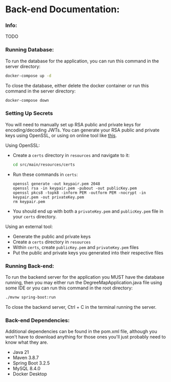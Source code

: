 # Back-end Documentation:

### Info:
TODO

### Running Database:
To run the database for the application, you can run this command in the server directory:
``` bash
docker-compose up -d
```
To close the database, either delete the docker container or run this command in the server directory:
``` bash
docker-compose down 
```

### Setting Up Secrets
You will need to manually set up RSA public and private keys for encoding/decoding JWTs. You can generate your RSA public and private keys using OpenSSL, or using on online tool like [this](https://cryptotools.net/rsagen).

Using OpenSSL:
- Create a `certs` directory in `resources` and navigate to it:
    ```bash
    cd src/main/resources/certs
    ```
- Run these commands in `certs`:
    ```
    openssl generate -out keypair.pem 2048
    openssl rsa -in keypair.pem -pubout -out publicKey.pem 
  openssl pkcs8 -topk8 -inform PEM -outform PEM -nocrypt -in keypair.pem -out privateKey.pem
  rm keypair.pem
  ```
- You should end up with both a `privateKey.pem` and `publicKey.pem` file in your `certs` directory.

Using an external tool:
- Generate the public and private keys
- Create a `certs` directory in `resources`
- Within `certs`, create `publicKey.pem` and `privateKey.pem` files
- Put the public and private keys you generated into their respective files

### Running Back-end:
To run the backend server for the application you MUST have the database running, then you may either run the DegreeMapApplication.java file using some IDE or you can run this command in the root directory:
``` bash
./mvnw spring-boot:run
```
To close the backend server, Ctrl + C in the terminal running the server.

### Back-end Dependencies:
Additional dependencies can be found in the pom.xml file, although you won't have to download anything for those ones you'll just probably need to know what they are.
- Java 21
- Maven 3.8.7
- Spring Boot 3.2.5
- MySQL 8.4.0
- Docker Desktop